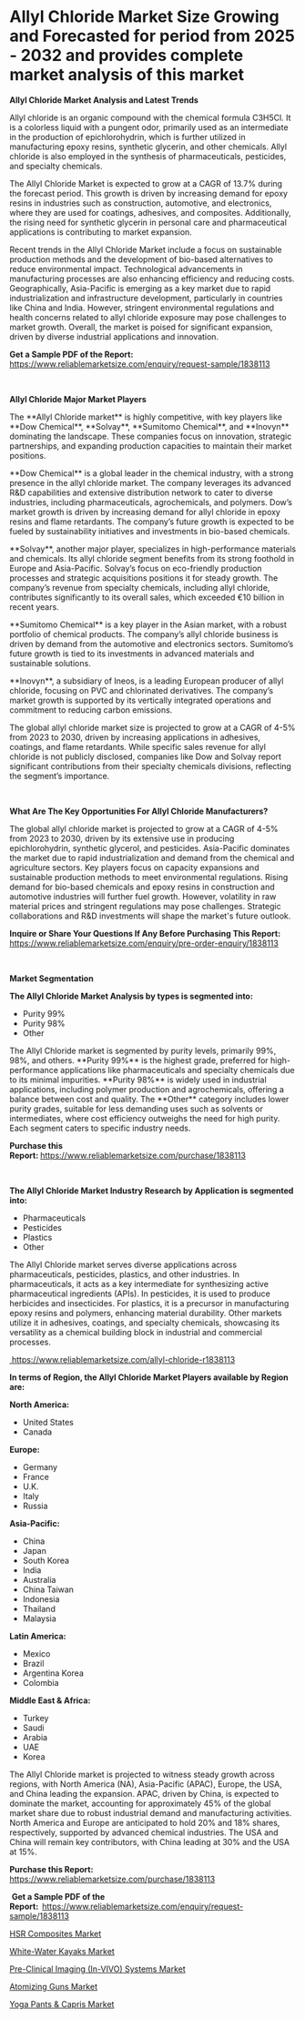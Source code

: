 <p><h1>Allyl Chloride Market Size Growing and Forecasted for period from 2025 - 2032 and provides complete market analysis of this market</h1></p><p><strong>Allyl Chloride Market Analysis and Latest Trends</strong></p>
<p><p>Allyl chloride is an organic compound with the chemical formula C3H5Cl. It is a colorless liquid with a pungent odor, primarily used as an intermediate in the production of epichlorohydrin, which is further utilized in manufacturing epoxy resins, synthetic glycerin, and other chemicals. Allyl chloride is also employed in the synthesis of pharmaceuticals, pesticides, and specialty chemicals.</p><p>The Allyl Chloride Market is expected to grow at a CAGR of 13.7% during the forecast period. This growth is driven by increasing demand for epoxy resins in industries such as construction, automotive, and electronics, where they are used for coatings, adhesives, and composites. Additionally, the rising need for synthetic glycerin in personal care and pharmaceutical applications is contributing to market expansion.</p><p>Recent trends in the Allyl Chloride Market include a focus on sustainable production methods and the development of bio-based alternatives to reduce environmental impact. Technological advancements in manufacturing processes are also enhancing efficiency and reducing costs. Geographically, Asia-Pacific is emerging as a key market due to rapid industrialization and infrastructure development, particularly in countries like China and India. However, stringent environmental regulations and health concerns related to allyl chloride exposure may pose challenges to market growth. Overall, the market is poised for significant expansion, driven by diverse industrial applications and innovation.</p></p>
<p><strong>Get a Sample PDF of the Report:&nbsp;</strong> <a href="https://www.reliablemarketsize.com/enquiry/request-sample/1838113?utm_campaign=1991&utm_medium=2&utm_source=Github&utm_content=ia&utm_term=26012025&utm_id=allyl-chloride">https://www.reliablemarketsize.com/enquiry/request-sample/1838113</a></p>
<p>&nbsp;</p>
<p><strong>Allyl Chloride Major Market Players</strong></p>
<p><p>The **Allyl Chloride market** is highly competitive, with key players like **Dow Chemical**, **Solvay**, **Sumitomo Chemical**, and **Inovyn** dominating the landscape. These companies focus on innovation, strategic partnerships, and expanding production capacities to maintain their market positions.</p><p>**Dow Chemical** is a global leader in the chemical industry, with a strong presence in the allyl chloride market. The company leverages its advanced R&D capabilities and extensive distribution network to cater to diverse industries, including pharmaceuticals, agrochemicals, and polymers. Dow’s market growth is driven by increasing demand for allyl chloride in epoxy resins and flame retardants. The company’s future growth is expected to be fueled by sustainability initiatives and investments in bio-based chemicals.</p><p>**Solvay**, another major player, specializes in high-performance materials and chemicals. Its allyl chloride segment benefits from its strong foothold in Europe and Asia-Pacific. Solvay’s focus on eco-friendly production processes and strategic acquisitions positions it for steady growth. The company’s revenue from specialty chemicals, including allyl chloride, contributes significantly to its overall sales, which exceeded €10 billion in recent years.</p><p>**Sumitomo Chemical** is a key player in the Asian market, with a robust portfolio of chemical products. The company’s allyl chloride business is driven by demand from the automotive and electronics sectors. Sumitomo’s future growth is tied to its investments in advanced materials and sustainable solutions.</p><p>**Inovyn**, a subsidiary of Ineos, is a leading European producer of allyl chloride, focusing on PVC and chlorinated derivatives. The company’s market growth is supported by its vertically integrated operations and commitment to reducing carbon emissions.</p><p>The global allyl chloride market size is projected to grow at a CAGR of 4-5% from 2023 to 2030, driven by increasing applications in adhesives, coatings, and flame retardants. While specific sales revenue for allyl chloride is not publicly disclosed, companies like Dow and Solvay report significant contributions from their specialty chemicals divisions, reflecting the segment’s importance.</p></p>
<p>&nbsp;</p>
<p><strong>What Are The Key Opportunities For Allyl Chloride Manufacturers?</strong></p>
<p><p>The global allyl chloride market is projected to grow at a CAGR of 4-5% from 2023 to 2030, driven by its extensive use in producing epichlorohydrin, synthetic glycerol, and pesticides. Asia-Pacific dominates the market due to rapid industrialization and demand from the chemical and agriculture sectors. Key players focus on capacity expansions and sustainable production methods to meet environmental regulations. Rising demand for bio-based chemicals and epoxy resins in construction and automotive industries will further fuel growth. However, volatility in raw material prices and stringent regulations may pose challenges. Strategic collaborations and R&D investments will shape the market's future outlook.</p></p>
<p><strong>Inquire or Share Your Questions If Any Before Purchasing This Report:</strong> <a href="https://www.reliablemarketsize.com/enquiry/pre-order-enquiry/1838113?utm_campaign=1991&utm_medium=2&utm_source=Github&utm_content=ia&utm_term=26012025&utm_id=allyl-chloride">https://www.reliablemarketsize.com/enquiry/pre-order-enquiry/1838113</a></p>
<p>&nbsp;</p>
<p><strong>Market Segmentation</strong></p>
<p><strong>The Allyl Chloride Market Analysis by types is segmented into:</strong></p>
<p><ul><li>Purity 99%</li><li>Purity 98%</li><li>Other</li></ul></p>
<p><p>The Allyl Chloride market is segmented by purity levels, primarily 99%, 98%, and others. **Purity 99%** is the highest grade, preferred for high-performance applications like pharmaceuticals and specialty chemicals due to its minimal impurities. **Purity 98%** is widely used in industrial applications, including polymer production and agrochemicals, offering a balance between cost and quality. The **Other** category includes lower purity grades, suitable for less demanding uses such as solvents or intermediates, where cost efficiency outweighs the need for high purity. Each segment caters to specific industry needs.</p></p>
<p><strong>Purchase this Report:&nbsp;</strong><a href="https://www.reliablemarketsize.com/purchase/1838113?utm_campaign=1991&utm_medium=2&utm_source=Github&utm_content=ia&utm_term=26012025&utm_id=allyl-chloride">https://www.reliablemarketsize.com/purchase/1838113</a></p>
<p>&nbsp;</p>
<p><strong>The Allyl Chloride Market Industry Research by Application is segmented into:</strong></p>
<p><ul><li>Pharmaceuticals</li><li>Pesticides</li><li>Plastics</li><li>Other</li></ul></p>
<p><p>The Allyl Chloride market serves diverse applications across pharmaceuticals, pesticides, plastics, and other industries. In pharmaceuticals, it acts as a key intermediate for synthesizing active pharmaceutical ingredients (APIs). In pesticides, it is used to produce herbicides and insecticides. For plastics, it is a precursor in manufacturing epoxy resins and polymers, enhancing material durability. Other markets utilize it in adhesives, coatings, and specialty chemicals, showcasing its versatility as a chemical building block in industrial and commercial processes.</p></p>
<p><a href="https://www.reliablemarketsize.com/allyl-chloride-r1838113?utm_campaign=1991&utm_medium=2&utm_source=Github&utm_content=ia&utm_term=26012025&utm_id=allyl-chloride">&nbsp;https://www.reliablemarketsize.com/allyl-chloride-r1838113</a></p>
<p><strong>In terms of Region, the Allyl Chloride Market Players available by Region are:</strong></p>
<p>
    <p> <strong> North America: </strong>
        <ul>
            <li>United States</li>
            <li>Canada</li>
        </ul>
        </p> 
    <p> <strong> Europe: </strong>
        <ul>
            <li>Germany</li>
            <li>France</li>
            <li>U.K.</li>
            <li>Italy</li>
            <li>Russia</li>
        </ul>
        </p> 
    <p> <strong> Asia-Pacific: </strong>
        <ul>
            <li>China</li>
            <li>Japan</li>
            <li>South Korea</li>
            <li>India</li>
            <li>Australia</li>
            <li>China Taiwan</li>
            <li>Indonesia</li>
            <li>Thailand</li>
            <li>Malaysia</li>
        </ul>
        </p> 
    <p> <strong> Latin America: </strong>
        <ul>
            <li>Mexico</li>
            <li>Brazil</li>
            <li>Argentina Korea</li>
            <li>Colombia</li>
        </ul>
        </p> 
    <p> <strong> Middle East & Africa: </strong>
        <ul>
            <li>Turkey</li>
            <li>Saudi</li>
            <li>Arabia</li>
            <li>UAE</li>
            <li>Korea</li>
        </ul>
    </p>
    </p>
<p><p>The Allyl Chloride market is projected to witness steady growth across regions, with North America (NA), Asia-Pacific (APAC), Europe, the USA, and China leading the expansion. APAC, driven by China, is expected to dominate the market, accounting for approximately 45% of the global market share due to robust industrial demand and manufacturing activities. North America and Europe are anticipated to hold 20% and 18% shares, respectively, supported by advanced chemical industries. The USA and China will remain key contributors, with China leading at 30% and the USA at 15%.</p></p>
<p><strong>Purchase this Report: </strong><a href="https://www.reliablemarketsize.com/purchase/1838113?utm_campaign=1991&utm_medium=2&utm_source=Github&utm_content=ia&utm_term=26012025&utm_id=allyl-chloride">https://www.reliablemarketsize.com/purchase/1838113</a></p>
<p>&nbsp;<strong>Get a Sample PDF of the Report:&nbsp;&nbsp;</strong><a href="https://www.reliablemarketsize.com/enquiry/request-sample/1838113?utm_campaign=1991&utm_medium=2&utm_source=Github&utm_content=ia&utm_term=26012025&utm_id=allyl-chloride">https://www.reliablemarketsize.com/enquiry/request-sample/1838113</a></p>
<p><strong></strong></p>
<p><p><a href="https://www.linkedin.com/pulse/future-hsr-composites-market-whats-propelling-84-cagr-2032-dbw2f?utm_campaign=1991&utm_medium=2&utm_source=Github&utm_content=ia&utm_term=26012025&utm_id=allyl-chloride">HSR Composites Market</a></p><p><a href="https://www.linkedin.com/pulse/white-water-kayaks-market-analysis-deployment-growth-factors-6ehzf?utm_campaign=1991&utm_medium=2&utm_source=Github&utm_content=ia&utm_term=26012025&utm_id=allyl-chloride">White-Water Kayaks Market</a></p><p><a href="https://www.linkedin.com/pulse/year-on-year-growth-pre-clinical-imaging-in-vivo-systems-uzpjc?utm_campaign=1991&utm_medium=2&utm_source=Github&utm_content=ia&utm_term=26012025&utm_id=allyl-chloride">Pre-Clinical Imaging (In-VIVO) Systems Market</a></p><p><a href="https://www.linkedin.com/pulse/atomizing-guns-market-analysis-2025-2032-trends-share-growth-o27jc?utm_campaign=1991&utm_medium=2&utm_source=Github&utm_content=ia&utm_term=26012025&utm_id=allyl-chloride">Atomizing Guns Market</a></p><p><a href="https://www.linkedin.com/pulse/future-yoga-pants-capris-market-industry-overview-growth-prospects-485cf?utm_campaign=1991&utm_medium=2&utm_source=Github&utm_content=ia&utm_term=26012025&utm_id=allyl-chloride">Yoga Pants & Capris Market</a></p></p>